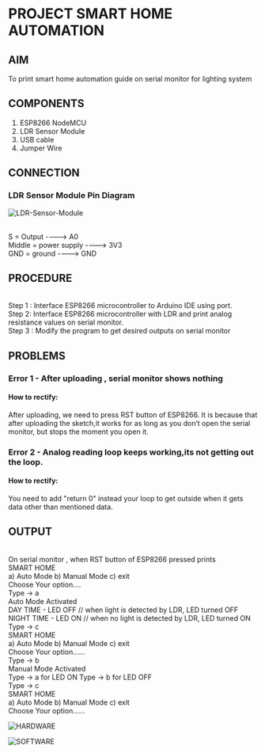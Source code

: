 # PROJECT SMART HOME AUTOMATION


## AIM

To print smart home automation guide on serial monitor for lighting system


## COMPONENTS

1.	ESP8266 NodeMCU
2.	LDR Sensor Module
3.	USB cable
4.	Jumper Wire


## CONNECTION

### LDR Sensor Module Pin Diagram

![LDR-Sensor-Module](https://github.com/JubyJohn/SMART-HOME-AUTOMATION/assets/81866407/d162a298-7b5f-4b1a-93cd-f3eabb30e631)

 
<br> S  = Output     ---->  A0
<br> Middle    = power supply  ---->  3V3
<br> GND   = ground   ---->  GND


## PROCEDURE

<br> Step 1 : Interface ESP8266 microcontroller to Arduino IDE using port.
<br> Step 2: Interface ESP8266 microcontroller with LDR and print analog resistance values on serial monitor.
<br> Step 3 : Modify the program to get desired outputs on serial  monitor


## PROBLEMS 

### Error 1 -   After uploading , serial monitor shows nothing
#### How to rectify:
After uploading, we need to press RST button of ESP8266. It is because that after uploading the sketch,it works for as long as you don’t open the serial monitor, but stops the moment you open it.

### Error 2 -   Analog reading loop keeps working,its not getting out the loop.
#### How to rectify:
You need to add "return 0" instead your loop to get outside when it gets data other than mentioned  data.


## OUTPUT

<br> On serial monitor , when RST button of ESP8266 pressed prints
<br> SMART HOME
<br> a) Auto Mode       b) Manual Mode      	 c) exit 
<br> Choose Your option....
<br> Type -> a
<br> Auto Mode Activated
<br> DAY TIME - LED OFF       // when light is detected by LDR, LED turned OFF
<br> NIGHT TIME - LED ON   // when no light is detected by LDR, LED turned ON
<br> Type -> c
<br> SMART HOME
<br> a) Auto Mode       b) Manual Mode      	 c) exit 
<br> Choose Your option......
<br> Type -> b
<br> Manual Mode Activated
<br> Type -> a for LED ON         Type -> b for LED OFF
<br> Type -> c
<br> SMART HOME
<br> a) Auto Mode       b) Manual Mode      	 c) exit 
<br> Choose Your option......

![HARDWARE](https://github.com/user-attachments/assets/988630d3-d514-46b6-8db1-f8d06a7799f9)


![SOFTWARE](https://github.com/user-attachments/assets/171e955e-6391-486e-a033-7f58cb0758d5)




